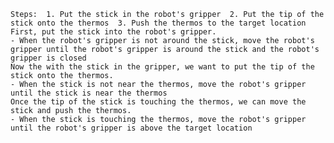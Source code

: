 
    Steps:  1. Put the stick in the robot's gripper  2. Put the tip of the stick onto the thermos  3. Push the thermos to the target location
    First, put the stick into the robot's gripper.
    - When the robot's gripper is not around the stick, move the robot's gripper until the robot's gripper is around the stick and the robot's gripper is closed
    Now the with the stick in the gripper, we want to put the tip of the stick onto the thermos.
    - When the stick is not near the thermos, move the robot's gripper until the stick is near the thermos
    Once the tip of the stick is touching the thermos, we can move the stick and push the thermos.
    - When the stick is touching the thermos, move the robot's gripper until the robot's gripper is above the target location
